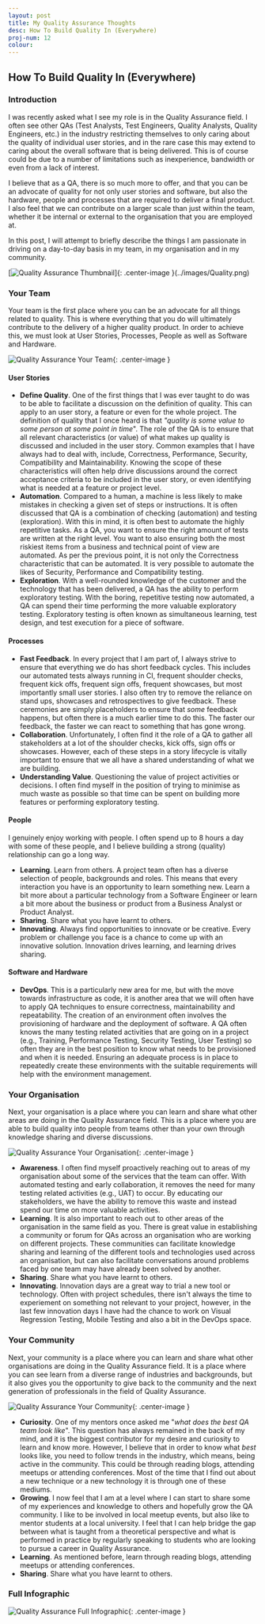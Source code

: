 ```yaml
---
layout: post
title: My Quality Assurance Thoughts
desc: How To Build Quality In (Everywhere)
proj-num: 12
colour: 
---
```




## How To Build Quality In (Everywhere)

### Introduction

I was recently asked what I see my role is in the Quality Assurance field.  I often see other QAs (Test Analysts, Test Engineers, Quality Analysts, Quality Engineers, etc.) in the industry restricting themselves to only caring about the quality of individual user stories, and in the rare case this may extend to caring about the overall software that is being delivered.  This is of course could be due to a number of limitations such as inexperience, bandwidth or even from a lack of interest.  

I believe that as a QA, there is so much more to offer, and that you can be an advocate of quality for not only user stories and software, but also the hardware, people and processes that are required to deliver a final product.  I also feel that we can contribute on a larger scale than just within the team, whether it be internal or external to the organisation that you are employed at.  

In this post, I will attempt to briefly describe the things I am passionate in driving on a day-to-day basis in my team, in my organisation and in my community.

[![Quality Assurance Thumbnail](../images/Quality-Thumbnail.png)]{: .center-image }(../images/Quality.png)

### Your Team

Your team is the first place where you can be an advocate for all things related to quality.  This is where everything that you do will ultimately contribute to the delivery of a higher quality product.  In order to achieve this, we must look at User Stories, Processes, People as well as Software and Hardware.

![Quality Assurance Your Team](../images/Quality-YourTeam.png){: .center-image }

#### User Stories

* **Define Quality**.  One of the first things that I was ever taught to do was to be able to facilitate a discussion on the definition of quality.  This can apply to an user story, a feature or even for the whole project.  The definition of quality that I once heard is that _"quality is some value to some person at some point in time_".  The role of the QA is to ensure that all relevant characteristics (or value) of what makes up quality is discussed and included in the user story.  Common examples that I have always had to deal with, include, Correctness, Performance, Security, Compatibility and Maintainability.  Knowing the scope of these characteristics will often help drive discussions around the correct acceptance criteria to be included in the user story, or even identifying what is needed at a feature or project level.
* **Automation**.  Compared to a human, a machine is less likely to make mistakes in checking a given set of steps or instructions.  It is often discussed that QA is a combination of checking (automation) and testing (exploration).  With this in mind, it is often best to automate the highly repetitive tasks.  As a QA, you want to ensure the right amount of tests are written at the right level.  You want to also ensuring both the most riskiest items from a business and technical point of view are automated.  As per the previous point, it is not only the Correctness characteristic that can be automated.  It is very possible to automate the likes of Security, Performance and Compatibility testing.
* **Exploration**.  With a well-rounded knowledge of the customer and the technology that has been delivered, a QA has the ability to perform exploratory testing.  With the boring, repetitive testing now automated, a QA can spend their time performing the more valuable exploratory testing.  Exploratory testing is often known as simultaneous learning, test design, and test execution for a piece of software.

#### Processes

* **Fast Feedback**.  In every project that I am part of, I always strive to ensure that everything we do has short feedback cycles.  This includes our automated tests always running in CI, frequent shoulder checks, frequent kick offs, frequent sign offs, frequent showcases, but most importantly small user stories.  I also often try to remove the reliance on stand ups, showcases and retrospectives to give feedback.  These ceremonies are simply placeholders to ensure that _some_ feedback happens, but often there is a much earlier time to do this.  The faster our feedback, the faster we can react to something that has gone wrong.
* **Collaboration**.  Unfortunately, I often find it the role of a QA to gather all stakeholders at a lot of the shoulder checks, kick offs, sign offs or showcases.  However, each of these steps in a story lifecycle is vitally important to ensure that we all have a shared understanding of what we are building.
* **Understanding Value**.  Questioning the value of project activities or decisions.  I often find myself in the position of trying to minimise as much waste as possible so that time can be spent on building more features or performing exploratory testing.

#### People

I genuinely enjoy working with people.  I often spend up to 8 hours a day with some of these people, and I believe building a strong (quality) relationship can go a long way.

* **Learning**.  Learn from others.  A project team often has a diverse selection of people, backgrounds and roles.  This means that every interaction you have is an opportunity to learn something new.  Learn a bit more about a particular technology from a Software Engineer or learn a bit more about the business or product from a Business Analyst or Product Analyst.
* **Sharing**.  Share what you have learnt to others.
* **Innovating**.  Always find opportunities to innovate or be creative.  Every problem or challenge you face is a chance to come up with an innovative solution.  Innovation drives learning, and learning drives sharing.

#### Software and Hardware

* **DevOps**.  This is a particularly new area for me, but with the move towards infrastructure as code, it is another area that we will often have to apply QA techniques to ensure correctness, maintainability and repeatability.  The creation of an environment often involves the provisioning of hardware and the deployment of software.  A QA often knows the many testing related activities that are going on in a project (e.g., Training, Performance Testing, Security Testing, User Testing) so often they are in the best position to know what needs to be provisioned and when it is needed.  Ensuring an adequate process is in place to repeatedly create these environments with the suitable requirements will help with the environment management.

### Your Organisation

Next, your organisation is a place where you can learn and share what other areas are doing in the Quality Assurance field.  This is a place where you are able to build quality into people from teams other than your own through knowledge sharing and diverse discussions. 

![Quality Assurance Your Organisation](../images/Quality-YourOrganisation.png){: .center-image }

* **Awareness**.  I often find myself proactively reaching out to areas of my organisation about some of the services that the team can offer.  With automated testing and early collaboration, it removes the need for many testing related activities (e.g., UAT) to occur.  By educating our stakeholders, we have the ability to remove this waste and instead spend our time on more valuable activities.  
* **Learning**.  It is also important to reach out to other areas of the organisation in the same field as you.  There is great value in establishing a community or forum for QAs across an organisation who are working on different projects.  These communities can facilitate knowledge sharing and learning of the different tools and technologies used across an organisation, but can also facilitate conversations around problems faced by one team may have already been solved by another.
* **Sharing**.  Share what you have learnt to others.
* **Innovating**.  Innovation days are a great way to trial a new tool or technology.  Often with project schedules, there isn't always the time to experiement on something not relevant to your project, however, in the last few innovation days I have had the chance to work on Visual Regression Testing, Mobile Testing and also a bit in the DevOps space.

### Your Community

Next, your community is a place where you can learn and share what other organisations are doing in the Quality Assurance field.  It is a place where you can see learn from a diverse range of industries and backgrounds, but it also gives you the opportunity to give back to the community and the next generation of professionals in the field of Quality Assurance.

![Quality Assurance Your Community](../images/Quality-YourCommunity.png){: .center-image }

* **Curiosity**.  One of my mentors once asked me "_what does the best QA team look like_".  This question has always remained in the back of my mind, and it is the biggest contributor for my desire and curiosity to learn and know more.  However, I believe that in order to know what _best_ looks like, you need to follow  trends in the industry, which means, being active in the community.  This could be through reading blogs, attending meetups or attending conferences.  Most of the time that I find out about a new technique or a new technology it is through one of these mediums.
* **Growing**.  I now feel that I am at a level where I can start to share some of my experiences and knowledge to others and hopefully grow the QA community.  I like to be involved in local meetup events, but also like to mentor students at a local university.  I feel that I can help bridge the gap between what is taught from a theoretical perspective and what is performed in practice by regularly speaking to students who are looking to pursue a career in Quality Assurance.
* **Learning**.  As mentioned before, learn through reading blogs, attending meetups or attending conferences.
* **Sharing**.  Share what you have learnt to others.

### Full Infographic

![Quality Assurance Full Infographic](../images/Quality.png){: .center-image }
